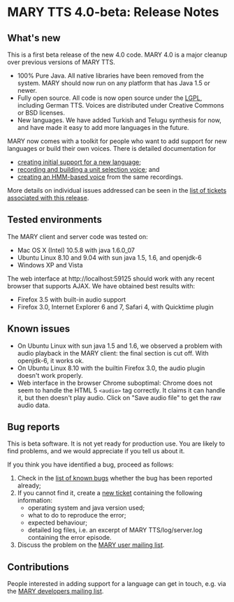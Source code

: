 MARY TTS 4.0-beta: Release Notes
================================

What's new
----------

This is a first beta release of the new 4.0 code.
MARY 4.0 is a major cleanup over previous versions of MARY TTS.

* 100% Pure Java.
  All native libraries have been removed from the system.
  MARY should now run on any platform that has Java 1.5 or newer.
* Fully open source.
  All code is now open source under the [LGPL](http://www.gnu.org/licenses/lgpl-3.0-standalone.html), including German TTS.
  Voices are distributed under Creative Commons or BSD licenses.
* New languages.
  We have added Turkish and Telugu synthesis for now, and have made it easy to add more languages in the future.

MARY now comes with a toolkit for people who want to add support for new languages or build their own voices. There is detailed documentation for

* [creating initial support for a new language](http://mary.opendfki.de/wiki/NewLanguageSupport);
* [recording and building a unit selection voice](http://mary.opendfki.de/wiki/VoiceImportToolsTutorial); and
* [creating an HMM-based voice](http://mary.opendfki.de/wiki/HMMVoiceCreationMary4.0) from the same recordings.

More details on individual issues addressed can be seen in the [list of tickets associated with this release](http://mary.opendfki.de/query?status=closed&amp;group=resolution&amp;milestone=4.0+beta).

Tested environments
-------------------

The MARY client and server code was tested on:

* Mac OS X (Intel) 10.5.8 with java 1.6.0_07
* Ubuntu Linux 8.10 and 9.04 with sun java 1.5, 1.6, and openjdk-6
* Windows XP and Vista

The web interface at http://localhost:59125 should work with any recent browser that supports AJAX.
We have obtained best results with:

* Firefox 3.5 with built-in audio support
* Firefox 3.0, Internet Explorer 6 and 7, Safari 4, with Quicktime plugin

Known issues
------------

* On Ubuntu Linux with sun java 1.5 and 1.6, we observed a problem with audio playback in the MARY client:
  the final section is cut off. With openjdk-6, it works ok.
* On Ubuntu Linux 8.10 with the builtin Firefox 3.0, the audio plugin doesn't work properly.
* Web interface in the browser Chrome suboptimal:
  Chrome does not seem to handle the HTML 5 `<audio>` tag correctly.
  It claims it can handle it, but then doesn't play audio.
  Click on "Save audio file" to get the raw audio data.

Bug reports
-----------

This is beta software.
It is not yet ready for production use.
You are likely to find problems, and we would appreciate if you tell us about it.

If you think you have identified a bug, proceed as follows:

1. Check in the [list of known bugs](http://mary.opendfki.de/query?group=status&amp;milestone=4.0) whether the bug has been reported already;
2. If you cannot find it, create a [new ticket](http://mary.opendfki.de/newticket) containing the following information:
    * operating system and java version used;
    * what to do to reproduce the error;
    * expected behaviour;
    * detailed log files, i.e. an excerpt of MARY TTS/log/server.log containing the error episode.
3. Discuss the problem on the [MARY user mailing list](http://www.dfki.de/mailman/listinfo/mary-users).

Contributions
-------------

People interested in adding support for a language can get in touch, e.g. via the [MARY developers mailing list](http://www.dfki.de/mailman/listinfo/mary-dev).
